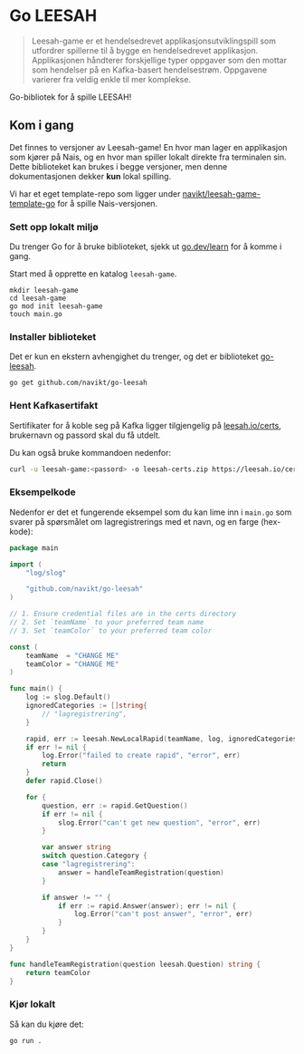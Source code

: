 # Go LEESAH

> Leesah-game er et hendelsedrevet applikasjonsutviklingspill som utfordrer spillerne til å bygge en hendelsedrevet applikasjon. 
> Applikasjonen håndterer forskjellige typer oppgaver som den mottar som hendelser på en Kafka-basert hendelsestrøm.
> Oppgavene varierer fra veldig enkle til mer komplekse.

Go-bibliotek for å spille LEESAH!

## Kom i gang

Det finnes to versjoner av Leesah-game!
En hvor man lager en applikasjon som kjører på Nais, og en hvor man spiller lokalt direkte fra terminalen sin.
Dette biblioteket kan brukes i begge versjoner, men denne dokumentasjonen dekker **kun** lokal spilling.

Vi har et eget template-repo som ligger under [navikt/leesah-game-template-go](https://github.com/navikt/leesah-game-template-go) for å spille Nais-versjonen.

### Sett opp lokalt miljø

Du trenger Go for å bruke biblioteket, sjekk ut [go.dev/learn](https://go.dev/learn/) for å komme i gang.

Start med å opprette en katalog `leesah-game`.

```shell
mkdir leesah-game
cd leesah-game
go mod init leesah-game
touch main.go
```

### Installer biblioteket

Det er kun en ekstern avhengighet du trenger, og det er biblioteket [go-leesah](https://pkg.go.dev/github.com/navikt/go-leesah).

```shell
go get github.com/navikt/go-leesah
```

### Hent Kafkasertifakt

Sertifikater for å koble seg på Kafka ligger tilgjengelig på [leesah.io/certs](https://leesah.io/certs), brukernavn og passord skal du få utdelt.

Du kan også bruke kommandoen nedenfor:

```bash
curl -u leesah-game:<passord> -o leesah-certs.zip https://leesah.io/certs && unzip leesah-certs.zip
```

### Eksempelkode

Nedenfor er det et fungerende eksempel som du kan lime inn i `main.go` som svarer på spørsmålet om lagregistrerings med et navn, og en farge (hex-kode):

```go
package main

import (
	"log/slog"

	"github.com/navikt/go-leesah"
)

// 1. Ensure credential files are in the certs directory
// 2. Set `teamName` to your preferred team name
// 3. Set `teamColor` to your preferred team color

const (
    teamName  = "CHANGE ME"
    teamColor = "CHANGE ME"
)

func main() {
    log := slog.Default()
	ignoredCategories := []string{
		// "lagregistrering",
	}

	rapid, err := leesah.NewLocalRapid(teamName, log, ignoredCategories)
	if err != nil {
		log.Error("failed to create rapid", "error", err)
		return
	}
	defer rapid.Close()

	for {
		question, err := rapid.GetQuestion()
		if err != nil {
			slog.Error("can't get new question", "error", err)
		}

		var answer string
		switch question.Category {
		case "lagregistrering":
			answer = handleTeamRegistration(question)
		}

		if answer != "" {
			if err := rapid.Answer(answer); err != nil {
				log.Error("can't post answer", "error", err)
			}
		}
	}
}

func handleTeamRegistration(question leesah.Question) string {
	return teamColor
}
```

### Kjør lokalt

Så kan du kjøre det:

```shell
go run .
```
